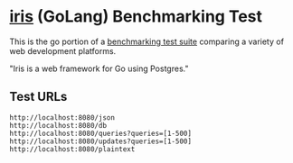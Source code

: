 # [iris](https://github.com/kataras/iris) (GoLang) Benchmarking Test

This is the go portion of a [benchmarking test suite](https://www.techempower.com/benchmarks/) comparing a variety of web development platforms.

"Iris is a web framework for Go using Postgres."

## Test URLs

    http://localhost:8080/json
    http://localhost:8080/db
    http://localhost:8080/queries?queries=[1-500]
    http://localhost:8080/updates?queries=[1-500]
    http://localhost:8080/plaintext